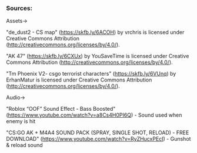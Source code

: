 ### Sources:

Assets->

"de_dust2 - CS map" (https://skfb.ly/6ACOH) by vrchris is licensed under Creative Commons Attribution (http://creativecommons.org/licenses/by/4.0/).

"AK 47" (https://skfb.ly/6CXUx) by YouSaveTime is licensed under Creative Commons Attribution (http://creativecommons.org/licenses/by/4.0/).

"Tm Phoenix V2- csgo terrorist characters" (https://skfb.ly/6VUnq) by ErhanMatur is licensed under Creative Commons Attribution (http://creativecommons.org/licenses/by/4.0/).


Audio-> 

"Roblox “OOF” Sound Effect - Bass Boosted" (https://www.youtube.com/watch?v=a8Cs4H0PI6Q) - Sound used when enemy is hit

"CS:GO AK + M4A4 SOUND PACK (SPRAY, SINGLE SHOT, RELOAD) - FREE DOWNLOAD" (https://www.youtube.com/watch?v=RyZHucxPEcI) - Gunshot & reload sound
